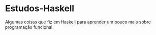 # Estudos-Haskell
Algumas coisas que fiz em Haskell para aprender um pouco mais sobre programação funcional.
